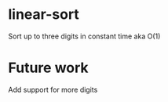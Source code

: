 # linear-sort

Sort up to three digits in constant time aka O(1)

# Future work
Add support for more digits
